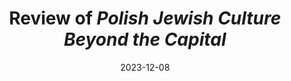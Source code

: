 ---
title: "Review of *Polish Jewish Culture Beyond the Capital*"
collection: publications
category: reviews
permalink: /publication/2023-12-08-review
excerpt: 'Far from landkentenish’s embrace of local folk custom, Polish Jewish culture beyond the capital in this volume still looked like and looked to the culture of Poland’s capital and cultural capitals beyond Poland’s borders.'
date: 2023-12-08
venue: 'In geveb'
paperurl: 'https://ingeveb.org/articles/review-of-polish-jewish-culture-beyond-the-capital'
citation: 'Hoffenberg, Elena. “Review of *Polish Jewish Culture Beyond the Capital*, edited by Halina Goldberg and Nancy Sinkoff with Natalia Aleksiun.” *In geveb* (December 2023).'
---